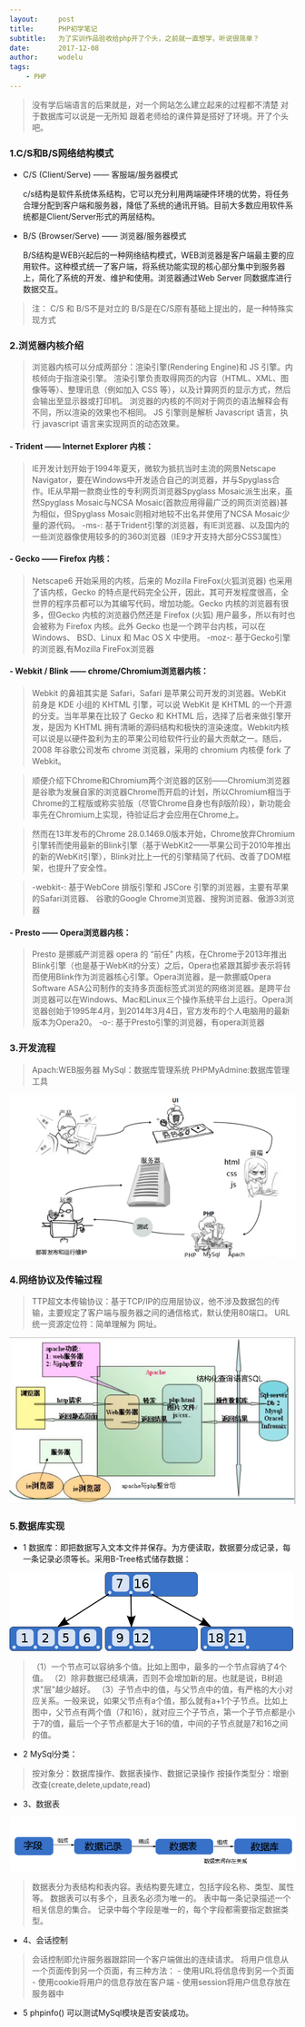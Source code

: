 ```yaml
---
layout:     post
title:      PHP初学笔记
subtitle:   为了实训作品验收给php开了个头，之前就一直想学，听说很简单？
date:		2017-12-08
author:		wodelu
tags:
    - PHP
---
```


> 没有学后端语言的后果就是，对一个网站怎么建立起来的过程都不清楚
> 对于数据库可以说是一无所知
> 跟着老师给的课件算是搭好了环境。开了个头吧。


### 1.C/S和B/S网络结构模式

- C/S (Client/Serve) —— 客服端/服务器模式
	
	c/s结构是软件系统体系结构，它可以充分利用两端硬件环境的优势，将任务合理分配到客户端和服务器，降低了系统的通讯开销。目前大多数应用软件系统都是Client/Server形式的两层结构。

- B/S (Browser/Serve) —— 浏览器/服务器模式
	
	B/S结构是WEB兴起后的一种网络结构模式，WEB浏览器是客户端最主要的应用软件。这种模式统一了客户端，将系统功能实现的核心部分集中到服务器上，简化了系统的开发、维护和使用。浏览器通过Web Server 同数据库进行数据交互。
	
> 注：
> C/S 和 B/S不是对立的
> B/S是在C/S原有基础上提出的，是一种特殊实现方式
> 

### 2.浏览器内核介绍

> 浏览器内核可以分成两部分：渲染引擎(Rendering Engine)和 JS 引擎。内核倾向于指渲染引擎。
> 渲染引擎负责取得网页的内容（HTML、XML、图像等等）、整理讯息（例如加入 CSS 等），以及计算网页的显示方式，然后会输出至显示器或打印机。
> 浏览器的内核的不同对于网页的语法解释会有不同，所以渲染的效果也不相同。
> JS 引擎则是解析 Javascript 语言，执行 javascript 语言来实现网页的动态效果。

#### - Trident —— Internet Explorer 内核：
> IE开发计划开始于1994年夏天，微软为抵抗当时主流的网景Netscape Navigator，要在Windows中开发适合自己的浏览器，并与Spyglass合作。IE从早期一款商业性的专利网页浏览器Spyglass Mosaic派生出来，虽然Spyglass Mosaic与NCSA Mosaic(首款应用得最广泛的网页浏览器)甚为相似，但Spyglass Mosaic则相对地较不出名并使用了NCSA Mosaic少量的源代码。
> -ms-: 基于Trident引擎的浏览器，有IE浏览器、以及国内的一些浏览器像使用较多的的360浏览器（IE9才开支持大部分CSS3属性）

#### - Gecko —— Firefox 内核：
> Netscape6 开始采用的内核，后来的 Mozilla FireFox(火狐浏览器) 也采用了该内核，Gecko 的特点是代码完全公开，因此，其可开发程度很高，全世界的程序员都可以为其编写代码，增加功能。Gecko 内核的浏览器有很多，但Gecko 内核的浏览器仍然还是 Firefox (火狐) 用户最多，所以有时也会被称为 Firefox 内核。此外 Gecko 也是一个跨平台内核，可以在Windows、 BSD、Linux 和 Mac OS X 中使用。
> -moz-: 基于Gecko引擎的浏览器,有Mozilla FireFox浏览器

#### - Webkit / Blink ——  chrome/Chromium浏览器内核：

> Webkit 的鼻祖其实是 Safari，Safari 是苹果公司开发的浏览器。WebKit 前身是 KDE 小组的 KHTML 引擎，可以说 WebKit 是 KHTML 的一个开源的分支。当年苹果在比较了 Gecko 和 KHTML 后，选择了后者来做引擎开发，是因为 KHTML 拥有清晰的源码结构和极快的渲染速度。Webkit内核 可以说是以硬件盈利为主的苹果公司给软件行业的最大贡献之一。随后，2008 年谷歌公司发布 chrome 浏览器，采用的 chromium 内核便 fork 了 Webkit。

> 顺便介绍下Chrome和Chromium两个浏览器的区别——Chromium浏览器是谷歌为发展自家的浏览器Chrome而开启的计划，所以Chromium相当于Chrome的工程版或称实验版（尽管Chrome自身也有β版阶段），新功能会率先在Chromium上实现，待验证后才会应用在Chrome上。

> 然而在13年发布的Chrome 28.0.1469.0版本开始，Chrome放弃Chromium引擎转而使用最新的Blink引擎（基于WebKit2——苹果公司于2010年推出的新的WebKit引擎），Blink对比上一代的引擎精简了代码、改善了DOM框架，也提升了安全性。

> -webkit-: 基于WebCore 排版引擎和 JSCore 引擎的浏览器，主要有苹果的Safari浏览器、 谷歌的Google Chrome浏览器、搜狗浏览器、傲游3浏览器

#### - Presto —— Opera浏览器内核：

> Presto 是挪威产浏览器 opera 的 “前任” 内核，在Chrome于2013年推出Blink引擎（也是基于WebKit的分支）之后，Opera也紧跟其脚步表示将转而使用Blink作为浏览器核心引擎。Opera浏览器，是一款挪威Opera Software ASA公司制作的支持多页面标签式浏览的网络浏览器。是跨平台浏览器可以在Windows、Mac和Linux三个操作系统平台上运行。Opera浏览器创始于1995年4月，到2014年3月4日，官方发布的个人电脑用的最新版本为Opera20。
> -o-: 基于Presto引擎的浏览器，有opera浏览器


### 3.开发流程
> Apach:WEB服务器
> MySql：数据库管理系统
> PHPMyAdmine:数据库管理工具

![](/img/in-post/essay/php-pro.jpg)

### 4.网络协议及传输过程
> TTP超文本传输协议：基于TCP/IP的应用层协议，他不涉及数据包的传输，主要规定了客户端与服务器之间的通信格式，默认使用80端口。
>URL 统一资源定位符：简单理解为 网址。

![](/img/in-post/essay/php-tran.png)

### 5.数据库实现
- 1 数据库：即把数据写入文本文件并保存。为方便读取，数据要分成记录，每一条记录必须等长。采用B-Tree格式储存数据：
 
![](/img/in-post/essay/php-btree.png)

>（1）一个节点可以容纳多个值。比如上图中，最多的一个节点容纳了4个值。
（2）除非数据已经填满，否则不会增加新的层。也就是说，B树追求"层"越少越好。
（3）子节点中的值，与父节点中的值，有严格的大小对应关系。一般来说，如果父节点有a个值，那么就有a+1个子节点。比如上图中，父节点有两个值（7和16），就对应三个子节点，第一个子节点都是小于7的值，最后一个子节点都是大于16的值，中间的子节点就是7和16之间的值。

- 2 MySql分类：

> 按对象分：数据库操作、数据表操作、数据记录操作
> 按操作类型分：增删改查(create,delete,update,read)

- 3、数据表
 
![](/img/in-post/essay/php-sql.jpg)

> 数据表分为表结构和表内容。表结构要先建立，包括字段名称、类型、属性等。
> 数据表可以有多个，且表名必须为唯一的。
> 表中每一条记录描述一个相关信息的集合。
> 记录中每个字段是唯一的，每个字段都需要指定数据类型。

- 4、会话控制

> 会话控制即允许服务器跟踪同一个客户端做出的连续请求。
> 将用户信息从一个页面传到另一个页面，有三种方法：
	- 使用URL将信息传到另一个页面
	- 使用cookie将用户的信息存放在客户端
	- 使用session将用户信息存放在服务器中


- 5 phpinfo() 可以测试MySql模块是否安装成功。

